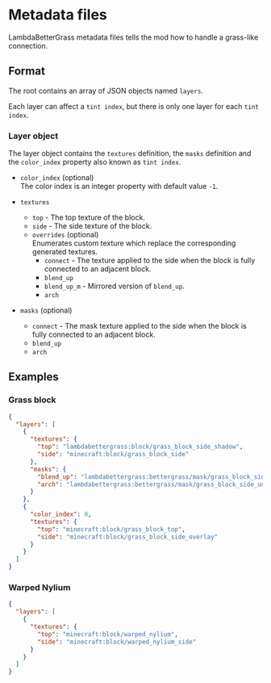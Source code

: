 # Metadata files

LambdaBetterGrass metadata files tells the mod how to handle a grass-like connection.

## Format

The root contains an array of JSON objects named `layers`.

Each layer can affect a `tint index`, but there is only one layer for each `tint index`.

### Layer object

The layer object contains the `textures` definition, the `masks` definition and the `color_index` property also known as `tint index`.

- `color_index` (optional)  
  The color index is an integer property with default value `-1`.
  
- `textures`
  - `top` - The top texture of the block.
  - `side` - The side texture of the block.
  - `overrides` (optional)  
    Enumerates custom texture which replace the corresponding generated textures.
    - `connect` - The texture applied to the side when the block is fully connected to an adjacent block.
    - `blend_up`
    - `blend_up_m` - Mirrored version of `blend_up`.
    - `arch`
    
- `masks` (optional)
  - `connect` - The mask texture applied to the side when the block is fully connected to an adjacent block.
  - `blend_up`
  - `arch`

## Examples

### Grass block

```json
{
  "layers": [
    {
      "textures": {
        "top": "lambdabettergrass:block/grass_block_side_shadow",
        "side": "minecraft:block/grass_block_side"
      },
      "masks": {
        "blend_up": "lambdabettergrass:bettergrass/mask/grass_block_side_underlay_blend_up",
        "arch": "lambdabettergrass:bettergrass/mask/grass_block_side_underlay_arch_blend"
      }
    },
    {
      "color_index": 0,
      "textures": {
        "top": "minecraft:block/grass_block_top",
        "side": "minecraft:block/grass_block_side_overlay"
      }
    }
  ]
}
```

### Warped Nylium

```json
{
  "layers": [
    {
      "textures": {
        "top": "minecraft:block/warped_nylium",
        "side": "minecraft:block/warped_nylium_side"
      }
    }
  ]
}
```
